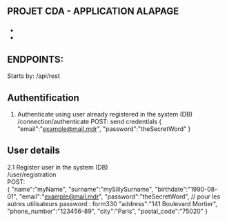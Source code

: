 ## PROJET CDA - APPLICATION ALAPAGE 

### 
- 
- 


## ENDPOINTS:
Starts by: /api/rest
## Authentification
1. Authenticate using user already registered in the system (DB)
/connection/authenticate
POST: send credentials
{
"email":"example@mail.mdr",
"password":"theSecretWord"
}
## User details
2.1 Register user in the system (DB)\
/user/registration\
POST:\
{
"name":"myName",
"surname":"mySillySurname",
"birthdate":"1990-08-01",
"email":"example@mail.mdr",
"password":"theSecretWord", // pour les autres utilisateurs password : form330
"address":"141 Boulevard Mortier",
"phone_number":"123456-89",
"city":"Paris",
"postal_code":"75020"
}